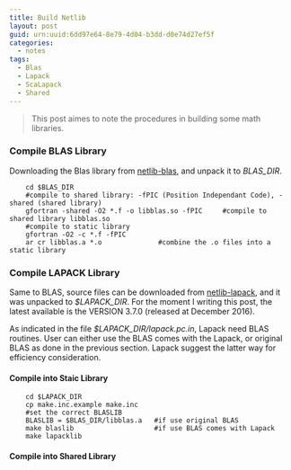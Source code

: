 ```yaml
---
title: Build Netlib
layout: post
guid: urn:uuid:6dd97e64-8e79-4d04-b3dd-d0e74d27ef5f
categories:
  - notes
tags:
  - Blas
  - Lapack
  - ScaLapack
  - Shared
---
```


> This post aimes to note the procedures in building some math libraries.

### Compile BLAS Library
Downloading the Blas library from [netlib-blas](http://www.netlib.org/blas/), and unpack it to *BLAS_DIR*.

```
    cd $BLAS_DIR
    #compile to shared library: -fPIC (Position Independant Code), -shared (shared library)
    gfortran -shared -O2 *.f -o libblas.so -fPIC     #compile to shared library libblas.so
    #compile to static library
    gfortran -O2 -c *.f -fPIC 
    ar cr libblas.a *.o              #combine the .o files into a static library
```

### Compile LAPACK Library
Same to BLAS, source files can be downloaded from [netlib-lapack](http://www.netlib.org/lapack/), and it was unpacked to *$LAPACK_DIR*.
For the moment I writing this post, the latest available is the VERSION 3.7.0 (released at December 2016).

As indicated in the file *$LAPACK_DIR/lapack.pc.in*, Lapack need BLAS routines. User can either use the BLAS comes with the Lapack, 
or original BLAS as done in the previous section. Lapack suggest the latter way for efficiency consideration.

#### Compile into Staic Library

```
    cd $LAPACK_DIR
    cp make.inc.example make.inc
    #set the correct BLASLIB
    BLASLIB = $BLAS_DIR/libblas.a   #if use original BLAS
    make blaslib                    #if use BLAS comes with Lapack
    make lapacklib
```

#### Compile into Shared Library

